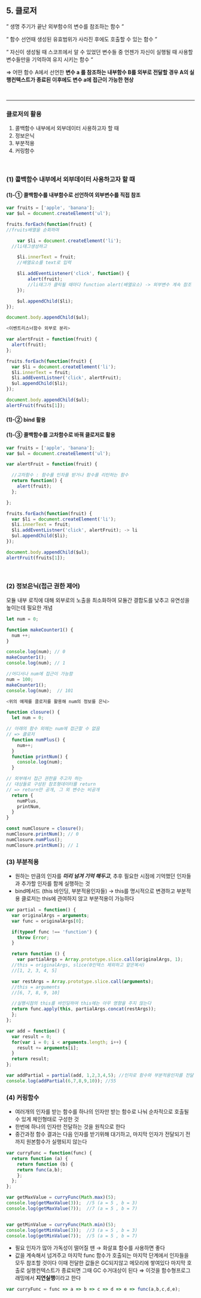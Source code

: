 ## 5. 클로저

” 생명 주기가 끝난 외부함수의 변수를 참조하는 함수 ”

” 함수 선언때 생성된 유효범위가 사라진 후에도 호출할 수 있는 함수 ”

” 자신이 생성될 때 스코프에서 알 수 있었던 변수들 중 언젠가 자신이 실행될 때
   사용할 변수들만을 기억하여 유지 시키는 함수 “

⇒ 어떤 함수 A에서 선언한 **변수 a 를 참조하는 내부함수 B를 외부로 전달할 경우 A의 실행컨텍스트가 종료된 이후에도 변수 a에 접근이 가능한 현상**

<br>

---

### 클로저의 활용
1. 콜백함수 내부에서 외부데이터 사용하고자 할 때
2. 정보은닉
3. 부분적용
4. 커링함수
<br>

### (1) 콜백함수 내부에서 외부데이터 사용하고자 할 때

#### (1)-① 콜백함수를 내부함수로 선언하여 외부변수를 직접 참조
```js
var fruits = ['apple', 'banana'];
var $ul = document.createElement('ul');

fruits.forEach(function(fruit) {
//fruits배열을 순회하며

	var $li = document.createElement('li');
  //li태그생성하고

	$li.innerText = fruit;
	//배열요소를 text로 입력

	$li.addEventListener('click', function() {
		alert(fruit);
		//li태그가 클릭될 때마다 function alert(배열요소) -> 외부변수 계속 참조
	});

	$ul.appendChild($li);
});

document.body.appendChild($ul);
```

```js
<이벤트리스너함수 외부로 분리>

var alertFruit = function(fruit) {
  alert(fruit);
};

fruits.forEach(function(fruit) {
  var $li = document.createElement('li');
  $li.innerText = fruit;
  $li.addEventListner('click', alertFruit);
  $ul.appendChild($li);
});

document.body.appendChild($ul);
alertFruit(fruits[1]);
```

#### (1)-② bind 활용


#### (1)-③ 콜백함수를 고차함수로 바꿔 클로저로 활용

```js
var fruits = ['apple', 'banana'];
var $ul = document.createElement('ul');

var alertFruit = function(fruit) {

  //고차함수 : 함수를 인자를 받거나 함수를 리턴하는 함수
  return function() {
    alert(fruit);
  };

};

fruits.forEach(function(fruit) {
  var $li = document.createElement('li');
  $li.innerText = fruit;
  $li.addEventListner('click', alertFruit); -> li
  $ul.appendChild($li);
});

document.body.appendChild($ul);
alertFruit(fruits[1]);
```

<br>

### (2) 정보은닉(접근 권한 제어)

모듈 내부 로직에 대해 외부로의 노출을 최소화하여 모듈간 결합도를 낮추고 유연성을 높이는데 필요한 개념

```js
let num = 0;

function makeCounter1() {
  num ++;
}

console.log(num); // 0
makeCounter1();
console.log(num); // 1

//어디서나 num에 접근이 가능함
num = 100;
makeCounter1();
console.log(num);  // 101
```

```js
<위의 예제를 클로저를 활용해 num의 정보를 은닉>

function closure() {
  let num = 0;

// 아래의 함수 외에는 num에 접근할 수 없음
// => 클로저
  function numPlus() {
    num++;
  }
  function printNum() {
    console.log(num);
  }

// 외부에서 접근 권한을 주고자 하는
// 대상들로 구성된 참조형데이터를 return
// => return만 공개, 그 외 변수는 비공개
  return {
    numPlus,
    printNum,
  }
}

const numClosure = closure();
numClosure.printNum(); // 0
numClosure.numPlus();
numClosure.printNum(); // 1
```

### (3) 부분적용

- 원하는 만큼의 인자를 ***미리 넘겨 기억 해두고***,
추후 필요한 시점에 기억했던 인자들과 추가할 인자를 함께 실행하는 것
- bind메서드 (this 바인딩, 부분적용인자들) → this를 명시적으로 변경하고 부분적용
클로저는 this에 관여하지 않고 부분적용이 가능하다

```js
var partial = function() {
  var originalArgs = arguments;
  var func = originalArgs[0];

  if(typeof func !== 'function') {
    throw Error;
  }

  return function () {
    var partialArgs = Array.prototype.slice.call(originalArgs, 1);
  //this = originalArgs, slice(0인덱스 제외하고 얕은복사)
  //[1, 2, 3, 4, 5]

  var restArgs = Array.prototype.slice.call(arguments);
  //this = arguments
  //[6, 7, 8, 9, 10]

  //실행시점의 this를 바인딩하여 this에는 아무 영향을 주지 않는다
  return func.apply(this, partialArgs.concat(restArgs));
  };
};

var add = function() {
  var result = 0;
  for(var i = 0; i < arguments.length; i++) {
    result += arguments[i];
  }
  return result;
};

var addPartial = partial(add, 1,2,3,4,5); //인자로 함수와 부분적용인자를 전달
console.log(addPartial(6,7,8,9,10)); //55
```

### (4) 커링함수

- 여러개의 인자를 받는 함수를 하나의 인자만 받는 함수로 나눠 순차적으로 호출될 수 있게 체인형태로 구성한 것
- 한번에 하나의 인자만 전달하는 것을 원칙으로 한다
- 중간과정 함수 결과는 다음 인자를 받기위해 대기하고,
마지막 인자가 전달되기 전까지 원본함수가 실행되지 않는다

```js
var curryFunc = function(func) {
  return function (a) {
    return function (b) {
    return func(a,b);
    };
  };
};

var getMaxValue = curryFunc(Math.max)(5);
console.log(getMaxValue(3));  //5 (a = 5 , b = 3)
console.log(getMaxValue(7));  //7 (a = 5 , b = 7)


var getMinValue = curryFunc(Math.min)(5);
console.log(getMinValue(3));  //3 (a = 5 , b = 3)
console.log(getMinValue(7));  //5 (a = 5 , b = 7)
```

- 필요 인자가 많아 가독성이 떨어질 땐 → 화살표 함수를 사용하면 좋다
- 값을 계속해서 넘겨주고 마지막 func 함수가 호출되는 마지막 단계에서 인자들을 모두 참조할 것이다
이때 전달한 값들은 GC되지않고 메모리에 쌓여있다 마지막 호출로 실행컨텍스트가 종료되면 그때 GC 수거대상이 된다 ⇒ 이것을 함수형프로그래밍에서 **지연실행**이라고 한다

```js
var curryFunc = func => a => b => c => d => e => func(a,b,c,d,e);
```